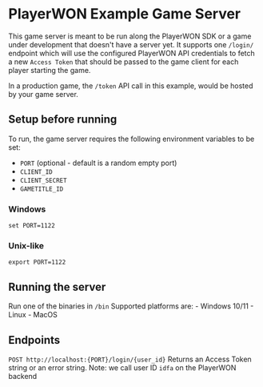 # PlayerWON Example Game Server
This game server is meant to be run along the PlayerWON SDK or a game under development that doesn't have a server yet.
It supports one `/login/` endpoint which will use the configured PlayerWON API credentials to fetch
a new `Access Token` that should be passed to the game client for each player starting the game.

In a production game, the `/token` API call in this example, would be hosted by your game server.

## Setup before running
To run, the game server requires the following environment variables to be set:
- `PORT` (optional - default is a random empty port)
- `CLIENT_ID`
- `CLIENT_SECRET`
- `GAMETITLE_ID`

### Windows
`set PORT=1122`

### Unix-like
`export PORT=1122`

## Running the server
Run one of the binaries in `/bin`
Supported platforms are:
    - Windows 10/11
    - Linux
    - MacOS

## Endpoints
`POST http://localhost:{PORT}/login/{user_id}`
Returns an Access Token string or an error string.
Note: we call user ID `idfa` on the PlayerWON backend
